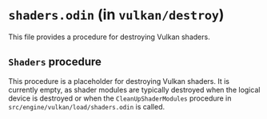 # `shaders.odin` (in `vulkan/destroy`)

This file provides a procedure for destroying Vulkan shaders.

## `Shaders` procedure

This procedure is a placeholder for destroying Vulkan shaders. It is currently empty, as shader modules are typically destroyed when the logical device is destroyed or when the `CleanUpShaderModules` procedure in `src/engine/vulkan/load/shaders.odin` is called.
